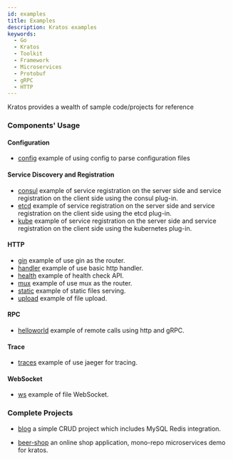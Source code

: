 ```yaml
---
id: examples
title: Examples
description: Kratos examples
keywords:
  - Go 
  - Kratos
  - Toolkit
  - Framework
  - Microservices
  - Protobuf
  - gRPC
  - HTTP
---
```

Kratos provides a wealth of sample code/projects for reference

### Components' Usage
#### Configuration
* [config](https://github.com/go-kratos/kratos/tree/main/examples/config) example of using config to parse configuration files

#### Service Discovery and Registration
* [consul](https://github.com/go-kratos/kratos/tree/main/examples/registry/consul) example of service registration on the server side and service registration on the client side using the consul plug-in.
* [etcd](https://github.com/go-kratos/kratos/tree/main/examples/registry/etcd) example of service registration on the server side and service registration on the client side using the etcd plug-in.
* [kube](https://github.com/go-kratos/kratos/tree/main/examples/registry/nacos) example of service registration on the server side and service registration on the client side using the kubernetes plug-in.

#### HTTP
* [gin](https://github.com/go-kratos/kratos/tree/main/examples/http/gin) example of use gin as the router.
* [handler](https://github.com/go-kratos/kratos/tree/main/examples/http/handler) example of use basic http handler.
* [health](https://github.com/go-kratos/kratos/blob/main/examples/http/health/main.go) example of health check API.
* [mux](https://github.com/go-kratos/kratos/tree/main/examples/http/mux) example of use mux as the router.
* [static](https://github.com/go-kratos/kratos/tree/main/examples/http/static) example of static files serving.
* [upload](https://github.com/go-kratos/kratos/tree/main/examples/http/upload) example of file upload.

#### RPC
* [helloworld](https://github.com/go-kratos/kratos/tree/main/examples/helloworld) example of remote calls using http and gRPC.

#### Trace
* [traces](https://github.com/go-kratos/kratos/tree/main/examples/traces) example of use jaeger for tracing.

#### WebSocket
* [ws](https://github.com/go-kratos/kratos/tree/main/examples/ws) example of file WebSocket.

### Complete Projects
* [blog](https://github.com/go-kratos/kratos/tree/main/examples/blog) a simple CRUD project which includes MySQL Redis integration. 

* [beer-shop](https://github.com/go-kratos/beer-shop) an online shop application, mono-repo microservices demo for kratos.
